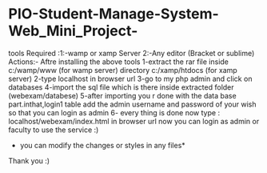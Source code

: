 # PIO-Student-Manage-System-Web_Mini_Project-
tools Required :1:-wamp or xamp Server
                2:-Any editor (Bracket or sublime)
Actions:- Aftre installing the above tools
          1-extract the rar file inside c:/wamp/www  (for wamp server)  directory c:/xamp/htdocs (for xamp server)
          2-type localhost in browser url
          3-go to my php admin and click on databases
          4-import the sql file which is there inside extracted folder (webexam/databese)
          5-after importing you r done with the data base part.inthat,login1 table add the admin username and password of your wish so that you can login as admin 
          6- every thing is done now type : localhost/webexam/index.html  in browser url now you can login as admin or faculty to use the service :)
          
  * you can modify the changes or styles in any files*
  
  Thank you :)

